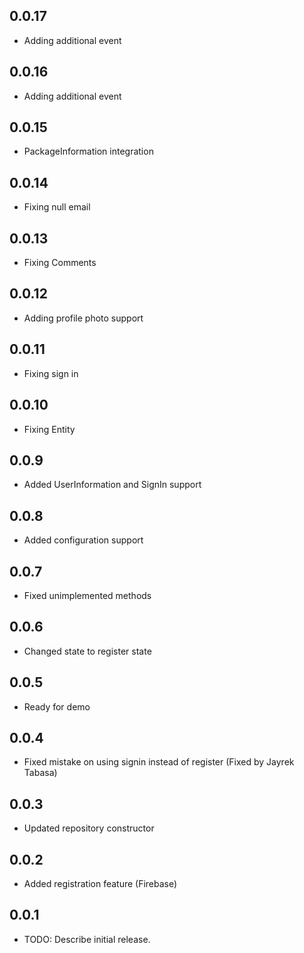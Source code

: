 ## 0.0.17
* Adding additional event

## 0.0.16
* Adding additional event

## 0.0.15
* PackageInformation integration

## 0.0.14
* Fixing null email

## 0.0.13
* Fixing Comments

## 0.0.12
* Adding profile photo support

## 0.0.11
* Fixing sign in

## 0.0.10
* Fixing Entity

## 0.0.9
* Added UserInformation and SignIn support

## 0.0.8
* Added configuration support

## 0.0.7
* Fixed unimplemented methods

## 0.0.6
* Changed state to register state

## 0.0.5
* Ready for demo

## 0.0.4
* Fixed mistake on using signin instead of register (Fixed by Jayrek Tabasa)

## 0.0.3
* Updated repository constructor

## 0.0.2
* Added registration feature (Firebase)

## 0.0.1

* TODO: Describe initial release.
